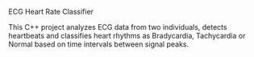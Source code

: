 ECG Heart Rate Classifier

This C++ project analyzes ECG data from two individuals, detects heartbeats and classifies heart rhythms as Bradycardia, Tachycardia or Normal based on time intervals between signal peaks.
